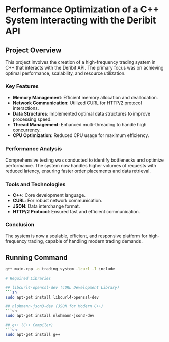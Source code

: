 
# Performance Optimization of a C++ System Interacting with the Deribit API

## Project Overview
This project involves the creation of a high-frequency trading system in C++ that interacts with the Deribit API. The primary focus was on achieving optimal performance, scalability, and resource utilization.

### Key Features
- **Memory Management**: Efficient memory allocation and deallocation.
- **Network Communication**: Utilized CURL for HTTP/2 protocol interactions.
- **Data Structures**: Implemented optimal data structures to improve processing speed.
- **Thread Management**: Enhanced multi-threading to handle high concurrency.
- **CPU Optimization**: Reduced CPU usage for maximum efficiency.

### Performance Analysis
Comprehensive testing was conducted to identify bottlenecks and optimize performance. The system now handles higher volumes of requests with reduced latency, ensuring faster order placements and data retrieval.

### Tools and Technologies
- **C++**: Core development language.
- **CURL**: For robust network communication.
- **JSON**: Data interchange format.
- **HTTP/2 Protocol**: Ensured fast and efficient communication.

### Conclusion
The system is now a scalable, efficient, and responsive platform for high-frequency trading, capable of handling modern trading demands.

## Running Command
```sh
g++ main.cpp -o trading_system -lcurl -I include

# Required Libraries

## libcurl4-openssl-dev (cURL Development Library)
```sh
sudo apt-get install libcurl4-openssl-dev

## nlohmann-json3-dev (JSON for Modern C++)
```sh
sudo apt-get install nlohmann-json3-dev

## g++ (C++ Compiler)
```sh 
sudo apt-get install g++



